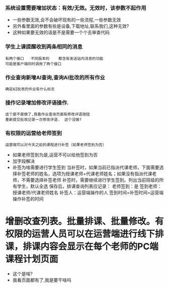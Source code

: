 ### 系统设置需要增加状态：有效/无效。无效时，该参数不起作用

+ 一些参数无效,会不会破坏现有的一些流程,一些参数无效
+ 另外看里面的参数有些是设备,下载地址,联系我们,这种无效?
+ 这种如果要无效的话是不是需要一个个去审查代码
### 学生上课提醒收到两条相同的消息
	有两个接口   不同版本的    都含有发送站内消息的功能
	可能是客户端同时调用了两个接口
### 作业查询新增AI查询,查询AI批改的所有作业
	确定AI批改的作业有什么标志
### 操作记录增加修改评语操作.
	这个是不是做了,我看作业查询页面有修改评语按钮
	重新提交批改记录一次修改评语.  这个没做?

### 有权限的运营给老师签到
	运营端可以对今天之前的课程进行补签（如果老师签到为否）
+ 如果老师签到为是,运营不可以给他签到为否
+ 加字段解决
+ 补签为啥需要进行学生签到
    当补签时，如果当前已指派代课老师，下面需要选择补签老师的姓名，选项为授课老师+代课老师姓名；如果没有指派代课老师，不需要选择补签老师
    补签时，需要继续进行学生签到。列出当前班级的所有学生，默认全选
    保存后，排课查询列表应记录：
    老师签到：是
    签到老师：授课老师/代课老师姓名
    补签人：运营端操作的人
    签到时间=补签时间=运营端操作补签的时间
#  增删改查列表。批量排课、批量修改。有权限的运营人员可以在运营端进行线下排课，排课内容会显示在每个老师的PC端课程计划页面
+ 这个是啥?
+ 我看页面都有了,我是要干啥吗